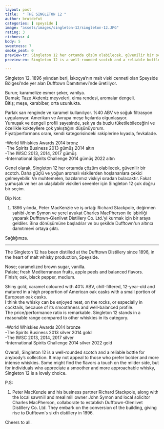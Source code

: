 ```yaml
---
layout: post
title:  " THE SINGLETON 12 "
author: brutdefut
categories: [ speyside ]
image: "assets/images/singleton-12/singleton-12.JPG"
rating: 3
richness: 4
body: 5
sweetness: 7
smoke_peat: 0
preview-tr: Singleton 12 her ortamda çözüm olabilecek, güvenilir bir scotch.                 
preview-en: Singleton 12 is a well-rounded scotch and a reliable bottle for anybody’s collection.           
     
---
```


Singleton 12, 1896 yılından beri, İskoçya’nın malt viski cenneti olan Speyside Bölgesi’nde yer alan Dufftown Damıtımevi’nde üretiliyor.  

Burun; karamelize esmer şeker, vanilya.  
Damak; Taze Akdeniz meyveleri, elma rendesi, aromalar dengeli.     
Bitiş; meşe, karabiber, orta uzunlukta.  

Parlak sarı renginde ve karamel kullanılıyor. %40 ABV ve soğuk filtrasyon uygulanıyor. Amerikan ve Avrupa meşe fıçılarda olgunlaşıyor.  
Yumuşak ve dengeli profili sayesinde, sek ya da buzlu tüketilebileceğini ve özellikle kokteyllere çok yakıştığını düşünüyorum.  
Fiyat/performans oranı, kendi kategorisindeki rakiplerine kıyasla, fevkalade.  

-World Whiskies Awards 2014 bronz  
-The Spirits Business 2013 gümüş 2014 altın  
-The IWSC 2013, 2014, 2017 gümüş   
-International Spirits Challenge 2014 gümüş 2022 altın    

Genel olarak, Singleton 12 her ortamda çözüm olabilecek, güvenilir bir scotch. Daha güçlü ve yoğun aromalı viskilerden hoşlananlara çekici gelmeyebilir. Ve muhtemelen, bazılarımız viskiyi sıradan bulacaktır. Fakat yumuşak ve her an ulaşılabilir viskileri sevenler için Singleton 12 çok doğru bir seçim.   
 
Dip Not:  
1. 1896 yılında, Peter MacKenzie ve iş ortağı Richard Stackpole, değirmen sahibi John Symon ve yerel avukat Charles MacPherson ile işbirliği yaparak Dufftown-Glenlivet Distillery Co. Ltd.'yi kurmak için bir araya geldiler. Bina dönüşümüne başladılar ve bu şekilde Dufftown'un altıncı damıtımevi ortaya çıktı.  

Sağlığınıza.              
   
-----------------------------------------------

<p id="english"></p>

The Singleton 12 has been distilled at the Dufftown Distillery since 1896, in the heart of malt whisky production, Speyside. 

Nose; caramelized brown sugar, vanilla.  
Palate; fresh Mediterranean fruits, apple peels and balanced flavors.    
Finish; oak, black pepper, medium.   

Shiny gold, caramel coloured with 40% ABV, chill-filtered, 12-year-old and matured in a high proportion of American oak casks with a small portion of European oak casks.   
I think the whisky can be enjoyed neat, on the rocks, or especially in cocktails, because of its smoothness and well-balanced profile.  
The price/performance ratio is remarkable. Singleton 12 stands in a reasonable range compared to other whiskies in its category. 

-World Whiskies Awards 2014 bronze  
-The Spirits Business 2013 silver 2014 gold  
-The IWSC 2013, 2014, 2017 silver   
-International Spirits Challenge 2014 silver 2022 gold   

Overall, Singleton 12 is a well-rounded scotch and a reliable bottle for anybody’s collection. It may not appeal to those who prefer bolder and more intense whiskies. Some might find the flavors a touch on the milder side, but for individuals who appreciate a smoother and more approachable whisky, Singleton 12 is a lovely choice.  

P.S:  
1. Peter MacKenzie and his business partner Richard Stackpole, along with the local sawmill and meal mill owner John Symon and local solicitor Charles MacPherson, collaborate to establish Dufftown-Glenlivet Distillery Co. Ltd. They embark on the conversion of the building, giving rise to Dufftown's sixth distillery in 1896.  

Cheers to all.  
      
      
